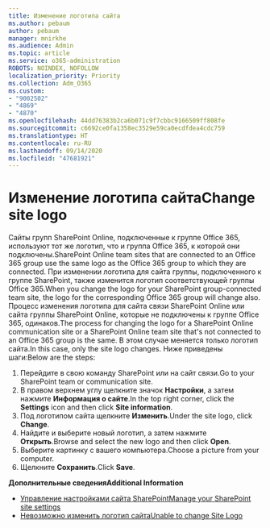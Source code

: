 ```yaml
---
title: Изменение логотипа сайта
ms.author: pebaum
author: pebaum
manager: mnirkhe
ms.audience: Admin
ms.topic: article
ms.service: o365-administration
ROBOTS: NOINDEX, NOFOLLOW
localization_priority: Priority
ms.collection: Adm_O365
ms.custom:
- "9002502"
- "4869"
- "4870"
ms.openlocfilehash: 44dd76383b2ca6b071c9f7cbbc9166509ff808fe
ms.sourcegitcommit: c6692ce0fa1358ec3529e59ca0ecdfdea4cdc759
ms.translationtype: HT
ms.contentlocale: ru-RU
ms.lasthandoff: 09/14/2020
ms.locfileid: "47681921"
---
```

# <a name="change-site-logo"></a><span data-ttu-id="a562e-102">Изменение логотипа сайта</span><span class="sxs-lookup"><span data-stu-id="a562e-102">Change site logo</span></span>

<span data-ttu-id="a562e-103">Сайты групп SharePoint Online, подключенные к группе Office 365, используют тот же логотип, что и группа Office 365, к которой они подключены.</span><span class="sxs-lookup"><span data-stu-id="a562e-103">SharePoint Online team sites that are connected to an Office 365 group use the same logo as the Office 365 group to which they are connected.</span></span> <span data-ttu-id="a562e-104">При изменении логотипа для сайта группы, подключенного к группе SharePoint, также изменится логотип соответствующей группы Office 365.</span><span class="sxs-lookup"><span data-stu-id="a562e-104">When you change the logo for your SharePoint group-connected team site, the logo for the corresponding Office 365 group will change also.</span></span> <span data-ttu-id="a562e-105">Процесс изменения логотипа для сайта связи SharePoint Online или сайта группы SharePoint Online, которые не подключены к группе Office 365, одинаков.</span><span class="sxs-lookup"><span data-stu-id="a562e-105">The process for changing the logo for a SharePoint Online communication site or a SharePoint Online team site that's not connected to an Office 365 group is the same.</span></span> <span data-ttu-id="a562e-106">В этом случае меняется только логотип сайта.</span><span class="sxs-lookup"><span data-stu-id="a562e-106">In this case, only the site logo changes.</span></span> <span data-ttu-id="a562e-107">Ниже приведены шаги:</span><span class="sxs-lookup"><span data-stu-id="a562e-107">Below are the steps:</span></span>

1. <span data-ttu-id="a562e-108">Перейдите в свою команду SharePoint или на сайт связи.</span><span class="sxs-lookup"><span data-stu-id="a562e-108">Go to your SharePoint team or communication site.</span></span>
2. <span data-ttu-id="a562e-109">В правом верхнем углу щелкните значок **Настройки**, а затем нажмите **Информация о сайте**.</span><span class="sxs-lookup"><span data-stu-id="a562e-109">In the top right corner, click the **Settings** icon and then click **Site information**.</span></span>
3. <span data-ttu-id="a562e-110">Под логотипом сайта щелкните **Изменить**.</span><span class="sxs-lookup"><span data-stu-id="a562e-110">Under the site logo, click **Change**.</span></span>
4. <span data-ttu-id="a562e-111">Найдите и выберите новый логотип, а затем нажмите **Открыть**.</span><span class="sxs-lookup"><span data-stu-id="a562e-111">Browse and select the new logo and then click **Open**.</span></span>
5. <span data-ttu-id="a562e-112">Выберите картинку с вашего компьютера.</span><span class="sxs-lookup"><span data-stu-id="a562e-112">Choose a picture from your computer.</span></span>
6. <span data-ttu-id="a562e-113">Щелкните **Сохранить**.</span><span class="sxs-lookup"><span data-stu-id="a562e-113">Click **Save**.</span></span>

<span data-ttu-id="a562e-114">**Дополнительные сведения**</span><span class="sxs-lookup"><span data-stu-id="a562e-114">**Additional Information**</span></span>

- [<span data-ttu-id="a562e-115">Управление настройками сайта SharePoint</span><span class="sxs-lookup"><span data-stu-id="a562e-115">Manage your SharePoint site settings</span></span>](https://support.office.com/article/manage-your-sharepoint-site-settings-8376034d-d0c7-446e-9178-6ab51c58df42)
- [<span data-ttu-id="a562e-116">Невозможно изменить логотип сайта</span><span class="sxs-lookup"><span data-stu-id="a562e-116">Unable to change Site Logo</span></span>](https://docs.microsoft.com/sharepoint/troubleshoot/sites/error-when-changing-o365-site-logo)
